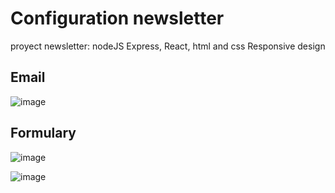 # Configuration newsletter
proyect newsletter: nodeJS Express, React, html and css
Responsive design

## Email
![image](https://github.com/cferreirobelenguer/newsletter/assets/88061350/50312c4f-8808-4779-8f9a-a7f2c4a8190f)

## Formulary
![image](https://github.com/cferreirobelenguer/newsletter/assets/88061350/f04c32f7-1fbb-4137-a9eb-d86063afa50e)

![image](https://github.com/cferreirobelenguer/newsletter/assets/88061350/d25c0de1-f89d-4d18-8984-1a3d5bc6f6f6)


